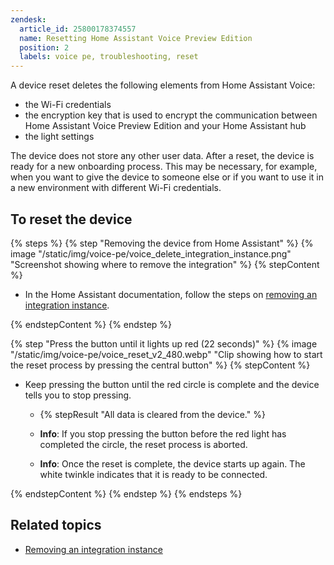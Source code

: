 ```yaml
---
zendesk:
  article_id: 25800178374557
  name: Resetting Home Assistant Voice Preview Edition
  position: 2
  labels: voice pe, troubleshooting, reset
---
```


A device reset deletes the following elements from Home Assistant Voice:

- the Wi-Fi credentials
- the encryption key that is used to encrypt the communication between Home Assistant Voice Preview Edition and your Home Assistant hub
- the light settings

The device does not store any other user data. After a reset, the device is ready for a new onboarding process. This may be necessary, for example, when you want to give the device to someone else or if you want to use it in a new environment with different Wi-Fi credentials.

## To reset the device

{% steps %}
{% step "Removing the device from Home Assistant" %}
{% image "/static/img/voice-pe/voice_delete_integration_instance.png" "Screenshot showing where to remove the integration" %}
{% stepContent %}

- In the Home Assistant documentation, follow the steps on [removing an integration instance](https://www.home-assistant.io/common-tasks/general/#removing-an-integration-instance).

{% endstepContent %}
{% endstep %}

{% step "Press the button until it lights up red (22 seconds)" %}
{% image "/static/img/voice-pe/voice_reset_v2_480.webp" "Clip showing how to start the reset process by pressing the central button" %}
{% stepContent %}

- Keep pressing the button until the red circle is complete and the device tells you to stop pressing.

  - {% stepResult "All data is cleared from the device." %}

  - **Info**: If you stop pressing the button before the red light has completed the circle, the reset process is aborted.

  - **Info**: Once the reset is complete, the device starts up again. The white twinkle indicates that it is ready to be connected.

{% endstepContent %}
{% endstep %}
{% endsteps %}

## Related topics

- [Removing an integration instance](https://www.home-assistant.io/common-tasks/general/#removing-an-integration-instance)